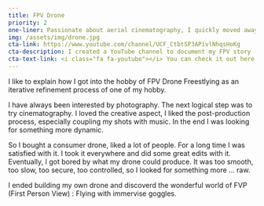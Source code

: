 ```yaml
---
title: FPV Drone
priority: 2
one-liner: Passionate about aerial cinematography, I quickly moved away from commercial drones, now I build my own drones and fly then FPV
img: /assets/img/drone.jpg
cta-link: https://www.youtube.com/channel/UCF_CtbtSP3APivlNhqsHoKg
cta-description: I created a YouTube channel to document my FPV story 
cta-text-link: <i class="fa fa-youtube"></i> You can check it out here 
---
```


I like to explain how I got into the hobby of FPV Drone Freestlying as an iterative refinement process of one of my hobby.

I have always been interested by photography. The next logical step was to try cinematography. I loved the creative aspect, I liked the post-production process, especially coupling my shots with music.
In the end I was looking for something more dynamic.

So I bought a consumer drone, liked a lot of people. For a long time I was satisfied with it. I took it everywhere and did some great edits with it.
Eventually, I got bored by what my drone could produce. It was too smooth, too slow, too secure, too controlled, so I looked for something more ... raw.

I ended building my own drone and discoverd the wonderful world of FVP (First Person View) : Flying with immervise goggles.
